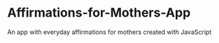 # Affirmations-for-Mothers-App
An app with everyday affirmations for mothers created with JavaScript
